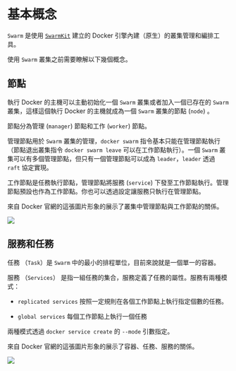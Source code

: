 # 基本概念

`Swarm` 是使用 [`SwarmKit`](https://github.com/docker/swarmkit/) 建立的 Docker 引擎內建（原生）的叢集管理和編排工具。

 使用 `Swarm` 叢集之前需要瞭解以下幾個概念。

## 節點

執行 Docker 的主機可以主動初始化一個 `Swarm` 叢集或者加入一個已存在的 `Swarm` 叢集，這樣這個執行 Docker 的主機就成為一個 `Swarm` 叢集的節點 (`node`) 。

節點分為管理 (`manager`) 節點和工作 (`worker`) 節點。

管理節點用於 `Swarm` 叢集的管理，`docker swarm` 指令基本只能在管理節點執行（節點退出叢集指令 `docker swarm leave` 可以在工作節點執行）。一個 `Swarm` 叢集可以有多個管理節點，但只有一個管理節點可以成為 `leader`，`leader` 透過 `raft` 協定實現。

工作節點是任務執行節點，管理節點將服務 (`service`) 下發至工作節點執行。管理節點預設也作為工作節點。你也可以透過設定讓服務只執行在管理節點。

來自 Docker 官網的這張圖片形象的展示了叢集中管理節點與工作節點的關係。

![](https://docs.docker.com/engine/swarm/images/swarm-diagram.png)

## 服務和任務

任務 （`Task`）是 `Swarm` 中的最小的排程單位，目前來說就是一個單一的容器。

服務 （`Services`） 是指一組任務的集合，服務定義了任務的屬性。服務有兩種模式：

* `replicated services` 按照一定規則在各個工作節點上執行指定個數的任務。

* `global services` 每個工作節點上執行一個任務

兩種模式透過 `docker service create` 的 `--mode` 引數指定。

來自 Docker 官網的這張圖片形象的展示了容器、任務、服務的關係。

![](https://docs.docker.com/engine/swarm/images/services-diagram.png)
